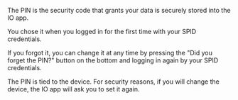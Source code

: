 The PIN is the security code that grants your data is securely stored into the IO app.

You chose it when you logged in for the first time with your SPID credentials.

If you forgot it, you can change it at any time by pressing the "Did you forget the PIN?" button on the bottom and logging in again by your SPID credentials.

The PIN is tied to the device. For security reasons, if you will change the device, the IO app will ask you to set it again.

